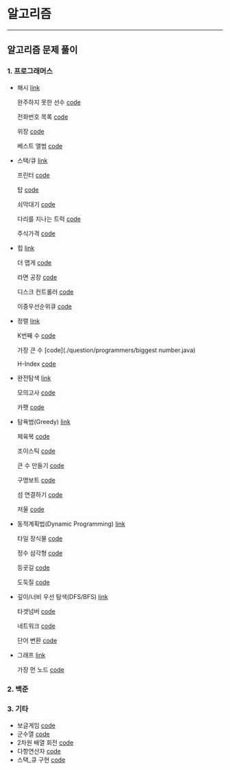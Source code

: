 # 알고리즘



<hr>

## 알고리즘 문제 풀이

### 1. 프로그래머스

- 해시 [link](https://programmers.co.kr/learn/courses/30/parts/12077)

  완주하지 못한 선수 [code](./question/programmers/Hash_01.java)

  전화번호 목록 [code](./question/programmers/PhoneNumber.java)

  위장 [code](./question/programmers/Camouflage.java)

  베스트 앨범 [code](./question/programmers/BestAlbum.java)

- 스택/큐 [link](https://programmers.co.kr/learn/courses/30/parts/12081)

  프린터 [code](./question/programmers/Printer.java)

  탑 [code](./question/programmers/Top.java)

  쇠막대기 [code](./question/programmers/Pipe.java)

  다리를 지나는 트럭 [code](./question/programmers/Qtruck.java)

  주식가격 [code](./question/programmers/StockPrice.java)

- 힙 [link](https://programmers.co.kr/learn/courses/30/parts/12117)

  더 맵게 [code](./question/programmers/MoreSpicy.java)

  라면 공장 [code](./question/programmers/RamenFactory.java)

  디스크 컨트롤러 [code](./question/programmers/DiskController.java)

  이중우선순위큐 [code](./question/programmers/DoubleQriorityQueue.java)

- 정렬 [link](https://programmers.co.kr/learn/courses/30/parts/12198)

  K번째 수 [code](./question/programmers/k번째수.java)

  가장 큰 수 [code](./question/programmers/biggest number.java)

  H-Index [code](./question/programmers/H_index.java)

- 완전탐색 [link](https://programmers.co.kr/learn/courses/30/parts/12230)

  모의고사 [code](./question/programmers/Mocktest.java)

  카펫 [code](./question/programmers/Carpet.java)

- 탐욕범(Greedy) [link](https://programmers.co.kr/learn/courses/30/parts/12244)

  체육복 [code](./question/programmers/Gymsuit.java)

  조이스틱 [code](./question/programmers/JoyStick.java)

  큰 수 만들기 [code](./question/programmers/LargeNumber.java)

  구명보트 [code](./question/programmers/Lifeboat.java)

  섬 연결하기 [code](./question/programmers/ConnectIslands.java)

  저울 [code](./question/programmers/Scale.java)

- 동적계획법(Dynamic Programming) [link](https://programmers.co.kr/learn/courses/30/parts/12263)

  타일 장식물 [code](./question/programmers/Tile.java)

  정수 삼각형 [code](./question/programmers/IntegerTri.java)

  등굣길 [code](./question/programmers/DP_back.java)

  도둑질 [code](./question/programmers/Theft.java)

- 깊이/너비 우선 탐색(DFS/BFS) [link](https://programmers.co.kr/learn/courses/30/parts/12421)

  타겟넘버 [code](./question/programmers/TargetNumber.java)

  네트워크 [code](./question/programmers/Network.java)

  단어 변환 [code](./question/programmers/ChangeWord.java)

- 그래프 [link](https://programmers.co.kr/learn/courses/30/parts/14393)

  가장 먼 노드 [code](./question/programmers/Graph_01.java)

### 2. 백준

### 3. 기타

- 보글게임 [code](./question/BoggleGame.java)
- 군수열 [code](./question/GroupSeq.java)
- 2차원 배열 회전 [code](./question/RotationMatrix.java)
- 다항연산자 [code](./question/polynomial/)
- 스택_큐 구현 [code](./question/stack_queue/)

